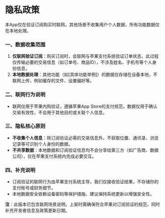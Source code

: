 
# 隐私政策  

本App仅在验证订阅购买时联网，其他场景不收集用户个人数据，所有功能数据仅在本地处理。


### 一、数据收集范围  
1. **仅联网验证订阅**：购买订阅时，会联网与苹果支付系统验证订单状态，此过程仅传输必要的交易信息（如订单号、商品ID），不涉及姓名、手机号等个人身份信息。  
2. **本地数据处理**：其他功能（如[具体功能举例]）的数据仅存储在设备本地，不联网上传，例如缓存的文件、设置偏好等。  


### 二、联网行为说明  
- 联网仅用于苹果内购验证，遵循苹果App Store的支付规范，数据仅用于确认交易有效性，不会用于其他目的或关联个人信息。  


### 三、隐私核心原则  
- **不收集个人信息**：除订阅验证必需的交易信息外，不获取位置、通讯录、浏览记录等可识别个人身份的数据。  
- **不共享数据**：本地数据和订阅验证信息均不会分享给第三方（如广告商、数据公司），仅在苹果支付系统内完成必要交互。  


### 四、补充说明  
- 订阅验证的联网行为由苹果支付系统主导，我们仅接收验证结果，不存储你的支付账号或财务细节。  
- 本地数据安全依赖设备密码等保护措施，建议保持系统更新以增强安全性。  


**注**：此版本已包含联网场景说明，上架时需确保符合苹果对订阅验证的规范，同时补充开发者信息及政策更新日期。